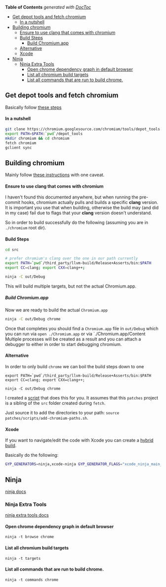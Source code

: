 <!-- START doctoc generated TOC please keep comment here to allow auto update -->
<!-- DON'T EDIT THIS SECTION, INSTEAD RE-RUN doctoc TO UPDATE -->
**Table of Contents**  *generated with [DocToc](http://doctoc.herokuapp.com/)*

- [Get depot tools and fetch chromium](#get-depot-tools-and-fetch-chromium)
    - [In a nutshell](#in-a-nutshell)
- [Building chromium](#building-chromium)
    - [Ensure to use clang that comes with chromium](#ensure-to-use-clang-that-comes-with-chromium)
    - [Build Steps](#build-steps)
      - [Build Chromium.app](#build-chromiumapp)
    - [Alternative](#alternative)
    - [Xcode](#xcode)
- [Ninja](#ninja)
  - [Ninja Extra Tools](#ninja-extra-tools)
    - [Open chrome dependency graph in default browser](#open-chrome-dependency-graph-in-default-browser)
    - [List all chromium build targets](#list-all-chromium-build-targets)
    - [List all commands that are run to build chrome.](#list-all-commands-that-are-run-to-build-chrome)

<!-- END doctoc generated TOC please keep comment here to allow auto update -->

## Get depot tools and fetch chromium

Basically follow [these steps](http://commondatastorage.googleapis.com/chrome-infra-docs/flat/depot_tools/docs/html/depot_tools_tutorial.html)

#### In a nutshell

```sh
git clone https://chromium.googlesource.com/chromium/tools/depot_tools
export PATH=$PATH:`pwd`/depot_tools
mkdir chromium && cd chromium
fetch chromium
gclient sync
```

## Building chromium

Mainly follow [these instructions](https://code.google.com/p/chromium/wiki/MacBuildInstructions) with one caveat.

#### Ensure to use clang that comes with chromium

I haven't found this documented anywhere, but when running the pre-commit hooks, chromium actually pulls and builds a specific **clang** version. It is important you use that when building, otherwise the build may (and did in my case) fail due to flags that your **clang** version doesn't understand.

So in order to build successfully do the following (assuming you are in `./chromium` root dir).

#### Build Steps

```sh
cd src

# prefer chromium's clang over the one in our path currently
export PATH=`pwd`/third_party/llvm-build/Release+Asserts/bin:$PATH
export CC=clang; export CXX=clang++;

ninja -C out/Debug
```

This will build multiple targets, but not the actual Chromium.app.

##### Build Chromium.app

Now we are ready to build the actual `Chromium.app`

```sh
ninja -C out/Debug chrome
```

Once that completes you should find a `Chromium.app` file in `out/Debug` which you can run via `open ./Chromium.app` or via `./Chromium.app/Content
Multiple processes will be created as a result and you can attach a debugger to either in order to start debugging chromium.

#### Alternative

In order to only build `chrome` we can boil the build steps down to one

```
export PATH=`pwd`/third_party/llvm-build/Release+Asserts/bin:$PATH
export CC=clang; export CXX=clang++;

ninja -C out/Debug chrome
```

I created a [script](https://github.com/thlorenz/chromium/blob/master/scripts/add-chromium-paths.sh) that does this for
you. It assumes that this `patches` project is a sibling of the `src` folder created during `fetch`.

Just source it to add the directories to your path: `source patches/scripts/add-chromium-paths.sh`.

#### Xcode

If you want to navigate/edit the code with Xcode you can create a [hybrid build](https://code.google.com/p/chromium/wiki/MacBuildInstructions#Using_Xcode-Ninja_Hybrid).

Basically do the following:

```sh
GYP_GENERATORS=ninja,xcode-ninja GYP_GENERATOR_FLAGS="xcode_ninja_main_gyp=src/build/ninja/all.ninja.gyp" gclient runhooks
```

## Ninja 

[ninja docs](http://martine.github.io/ninja/manual.html)

### Ninja Extra Tools

[ninja extra tools docs](http://martine.github.io/ninja/manual.html#_extra_tools)

#### Open chrome dependency graph in default browser

```
ninja -t browse chrome
```

#### List all chromium build targets

```
ninja -t targets
```

#### List all commands that are run to build chrome.

```
ninja -t commands chrome
```
